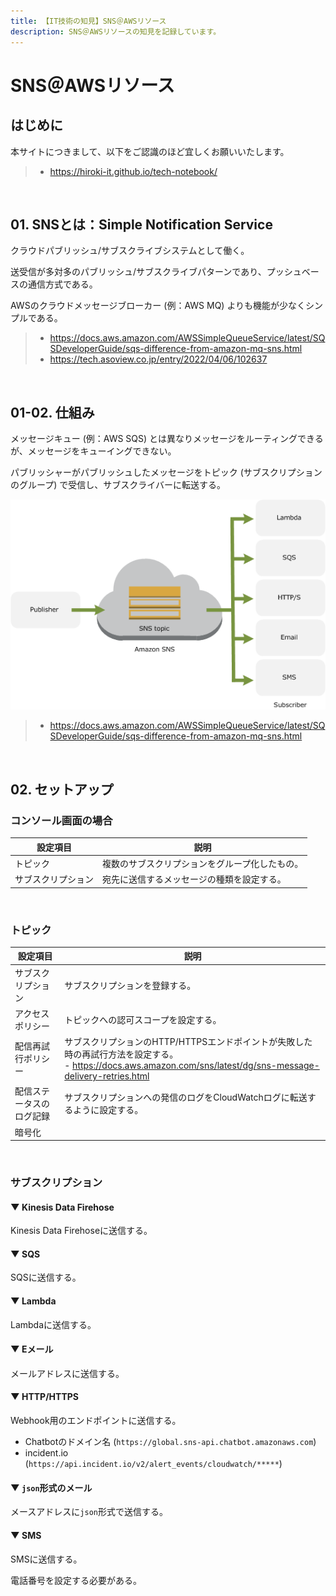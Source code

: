 ```yaml
---
title: 【IT技術の知見】SNS＠AWSリソース
description: SNS＠AWSリソースの知見を記録しています。
---
```


# SNS＠AWSリソース

## はじめに

本サイトにつきまして、以下をご認識のほど宜しくお願いいたします。

> - https://hiroki-it.github.io/tech-notebook/

<br>

## 01. SNSとは：Simple Notification Service

クラウドパブリッシュ/サブスクライブシステムとして働く。

送受信が多対多のパブリッシュ/サブスクライブパターンであり、プッシュベースの通信方式である。

AWSのクラウドメッセージブローカー (例：AWS MQ) よりも機能が少なくシンプルである。

> - https://docs.aws.amazon.com/AWSSimpleQueueService/latest/SQSDeveloperGuide/sqs-difference-from-amazon-mq-sns.html
> - https://tech.asoview.co.jp/entry/2022/04/06/102637

<br>

## 01-02. 仕組み

メッセージキュー (例：AWS SQS) とは異なりメッセージをルーティングできるが、メッセージをキューイングできない。

パブリッシャーがパブリッシュしたメッセージをトピック (サブスクリプションのグループ) で受信し、サブスクライバーに転送する。

![SNSとは](https://raw.githubusercontent.com/hiroki-it/tech-notebook-images/master/images/SNSとは.png)

> - https://docs.aws.amazon.com/AWSSimpleQueueService/latest/SQSDeveloperGuide/sqs-difference-from-amazon-mq-sns.html

<br>

## 02. セットアップ

### コンソール画面の場合

| 設定項目           | 説明                                           |
| ------------------ | ---------------------------------------------- |
| トピック           | 複数のサブスクリプションをグループ化したもの。 |
| サブスクリプション | 宛先に送信するメッセージの種類を設定する。     |

<br>

### トピック

| 設定項目                 | 説明                                                                                                                                                              |
| ------------------------ | ----------------------------------------------------------------------------------------------------------------------------------------------------------------- |
| サブスクリプション       | サブスクリプションを登録する。                                                                                                                                    |
| アクセスポリシー         | トピックへの認可スコープを設定する。                                                                                                                              |
| 配信再試行ポリシー       | サブスクリプションのHTTP/HTTPSエンドポイントが失敗した時の再試行方法を設定する。<br>- https://docs.aws.amazon.com/sns/latest/dg/sns-message-delivery-retries.html |
| 配信ステータスのログ記録 | サブスクリプションへの発信のログをCloudWatchログに転送するように設定する。                                                                                        |
| 暗号化                   |                                                                                                                                                                   |

<br>

### サブスクリプション

#### ▼ Kinesis Data Firehose

Kinesis Data Firehoseに送信する。

#### ▼ SQS

SQSに送信する。

#### ▼ Lambda

Lambdaに送信する。

#### ▼ Eメール

メールアドレスに送信する。

#### ▼ HTTP/HTTPS

Webhook用のエンドポイントに送信する。

- Chatbotのドメイン名 (`https://global.sns-api.chatbot.amazonaws.com`)
- incident.io (`https://api.incident.io/v2/alert_events/cloudwatch/*****`)

#### ▼ `json`形式のメール

メースアドレスに`json`形式で送信する。

#### ▼ SMS

SMSに送信する。

電話番号を設定する必要がある。

<br>
